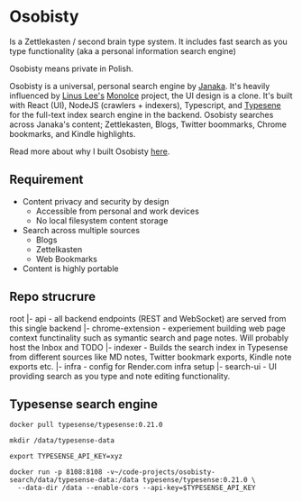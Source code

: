# Osobisty

Is a Zettlekasten / second brain type system. It includes fast search as you type functionality (aka a personal information search engine)

Osobisty means private in Polish.

Osobisty is a universal, personal search engine by [Janaka](https://janaka.dev). It's heavily influenced by [Linus Lee's](https://thesephist.com/) [Monolce](https://github.com/thesephist/monocle) project, the UI design is a clone. It's built with React (UI), NodeJS (crawlers + indexers), Typescript, and [Typesene](https://typesense.org) for the full-text index search engine in the backend. Osobisty searches across Janaka's content; Zettlekasten, Blogs, Twitter boommarks, Chrome bookmarks, and Kindle highlights.

Read more about why I built Osobisty [here](https://janaka.dev/introducing-osobisty-universal-personal-search-engine/).

## Requirement

- Content privacy and security by design
  - Accessible from personal and work devices
  - No local filesystem content storage
- Search across multiple sources
  - Blogs
  - Zettelkasten
  - Web Bookmarks
- Content is highly portable

## Repo strucrure 

root
|- api - all backend endpoints (REST and WebSocket) are served from this single backend
|- chrome-extension - experiement building web page context functinality such as symantic search and page notes. Will probably host the Inbox and TODO
|- indexer - Builds the search index in Typesense from different sources like MD notes, Twitter bookmark exports, Kindle note exports etc.
|- infra - config for Render.com infra setup
|- search-ui - UI providing search as you type and note editing functionality.

## Typesense search engine

```shell
docker pull typesense/typesense:0.21.0
```

```shell
mkdir /data/typesense-data

export TYPESENSE_API_KEY=xyz

docker run -p 8108:8108 -v~/code-projects/osobisty-search/data/typesense-data:/data typesense/typesense:0.21.0 \
  --data-dir /data --enable-cors --api-key=$TYPESENSE_API_KEY
```
